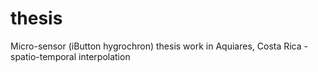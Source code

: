 thesis
======

Micro-sensor (iButton hygrochron) thesis work in Aquiares, Costa Rica - spatio-temporal interpolation

